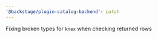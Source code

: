 ```yaml
---
'@backstage/plugin-catalog-backend': patch
---
```


Fixing broken types for `knex` when checking returned rows
